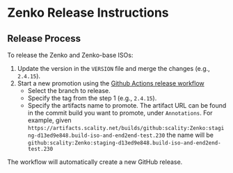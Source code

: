 # Zenko Release Instructions

## Release Process

To release the Zenko and Zenko-base ISOs:

1. Update the version in the `VERSION` file and merge the changes (e.g., `2.4.15`).
2. Start a new promotion using the [Github Actions release workflow](https://github.com/scality/Zenko/actions/workflows/release.yaml)
   * Select the branch to release.
   * Specify the tag from the step 1 (e.g., `2.4.15`).
   * Specify the artifacts name to promote.
     The artifact URL can be found in the commit build you want to promote, under `Annotations`.
     For example, given
     `https://artifacts.scality.net/builds/github:scality:Zenko:staging-d13ed9e848.build-iso-and-end2end-test.230`
     the name will be
     `github:scality:Zenko:staging-d13ed9e848.build-iso-and-end2end-test.230`

The workflow will automatically create a new GitHub release.
